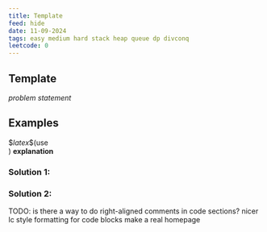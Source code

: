 ```yaml
---
title: Template
feed: hide
date: 11-09-2024
tags: easy medium hard stack heap queue dp divconq
leetcode: 0
---
```




## Template

*problem statement*

## Examples

\$$latex$$(use <br>)
**explanation** 

### Solution 1:

### Solution 2:



TODO:
is there a way to do right-aligned comments in code sections?
nicer lc style formatting for code blocks
make a real homepage